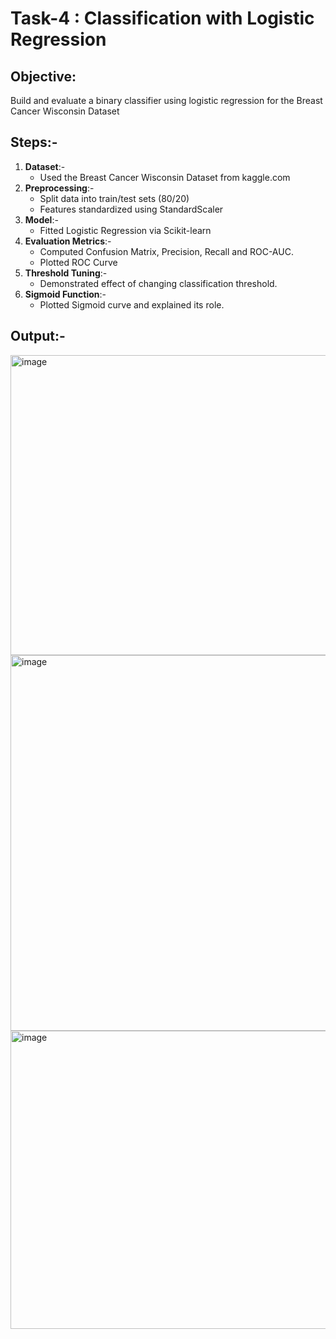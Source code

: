 # Task-4 : Classification with Logistic Regression

## Objective:
Build and evaluate a binary classifier using logistic regression for the Breast Cancer Wisconsin Dataset

## Steps:-
1. **Dataset**:-
   - Used the Breast Cancer Wisconsin Dataset from kaggle.com
2. **Preprocessing**:-
   - Split data into train/test sets (80/20)
   - Features standardized using StandardScaler
3. **Model**:-
   - Fitted Logistic Regression via Scikit-learn
4. **Evaluation Metrics**:-
   - Computed Confusion Matrix, Precision, Recall and ROC-AUC.
   - Plotted ROC Curve
5. **Threshold Tuning**:-
   - Demonstrated effect of changing classification threshold.
6. **Sigmoid Function**:-
   - Plotted Sigmoid curve and explained its role.
  
## Output:-
<img width="1032" height="480" alt="image" src="https://github.com/user-attachments/assets/bb7d6bca-4dd4-4280-aa77-b18eea9904da" />
<img width="802" height="601" alt="image" src="https://github.com/user-attachments/assets/3a50f348-168e-4950-b92c-f46138a65e66" />
<img width="787" height="477" alt="image" src="https://github.com/user-attachments/assets/014c5116-7170-485a-94ca-863928df0bbe" />
